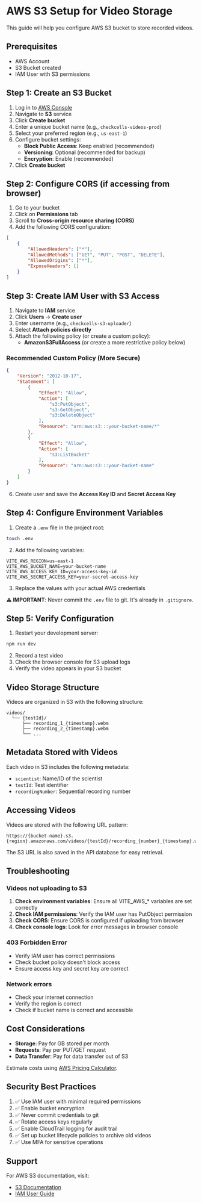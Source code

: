# AWS S3 Setup for Video Storage

This guide will help you configure AWS S3 bucket to store recorded videos.

## Prerequisites

- AWS Account
- S3 Bucket created
- IAM User with S3 permissions

## Step 1: Create an S3 Bucket

1. Log in to [AWS Console](https://console.aws.amazon.com/)
2. Navigate to **S3** service
3. Click **Create bucket**
4. Enter a unique bucket name (e.g., `checkcells-videos-prod`)
5. Select your preferred region (e.g., `us-east-1`)
6. Configure bucket settings:
   - **Block Public Access**: Keep enabled (recommended)
   - **Versioning**: Optional (recommended for backup)
   - **Encryption**: Enable (recommended)
7. Click **Create bucket**

## Step 2: Configure CORS (if accessing from browser)

1. Go to your bucket
2. Click on **Permissions** tab
3. Scroll to **Cross-origin resource sharing (CORS)**
4. Add the following CORS configuration:

```json
[
    {
        "AllowedHeaders": ["*"],
        "AllowedMethods": ["GET", "PUT", "POST", "DELETE"],
        "AllowedOrigins": ["*"],
        "ExposeHeaders": []
    }
]
```

## Step 3: Create IAM User with S3 Access

1. Navigate to **IAM** service
2. Click **Users** → **Create user**
3. Enter username (e.g., `checkcells-s3-uploader`)
4. Select **Attach policies directly**
5. Attach the following policy (or create a custom policy):
   - **AmazonS3FullAccess** (or create a more restrictive policy below)

### Recommended Custom Policy (More Secure)

```json
{
    "Version": "2012-10-17",
    "Statement": [
        {
            "Effect": "Allow",
            "Action": [
                "s3:PutObject",
                "s3:GetObject",
                "s3:DeleteObject"
            ],
            "Resource": "arn:aws:s3:::your-bucket-name/*"
        },
        {
            "Effect": "Allow",
            "Action": [
                "s3:ListBucket"
            ],
            "Resource": "arn:aws:s3:::your-bucket-name"
        }
    ]
}
```

6. Create user and save the **Access Key ID** and **Secret Access Key**

## Step 4: Configure Environment Variables

1. Create a `.env` file in the project root:

```bash
touch .env
```

2. Add the following variables:

```env
VITE_AWS_REGION=us-east-1
VITE_AWS_BUCKET_NAME=your-bucket-name
VITE_AWS_ACCESS_KEY_ID=your-access-key-id
VITE_AWS_SECRET_ACCESS_KEY=your-secret-access-key
```

3. Replace the values with your actual AWS credentials

**⚠️ IMPORTANT**: Never commit the `.env` file to git. It's already in `.gitignore`.

## Step 5: Verify Configuration

1. Restart your development server:

```bash
npm run dev
```

2. Record a test video
3. Check the browser console for S3 upload logs
4. Verify the video appears in your S3 bucket

## Video Storage Structure

Videos are organized in S3 with the following structure:

```
videos/
  └── {testId}/
      ├── recording_1_{timestamp}.webm
      ├── recording_2_{timestamp}.webm
      └── ...
```

## Metadata Stored with Videos

Each video in S3 includes the following metadata:
- `scientist`: Name/ID of the scientist
- `testId`: Test identifier
- `recordingNumber`: Sequential recording number

## Accessing Videos

Videos are stored with the following URL pattern:
```
https://{bucket-name}.s3.{region}.amazonaws.com/videos/{testId}/recording_{number}_{timestamp}.webm
```

The S3 URL is also saved in the API database for easy retrieval.

## Troubleshooting

### Videos not uploading to S3

1. **Check environment variables**: Ensure all VITE_AWS_* variables are set correctly
2. **Check IAM permissions**: Verify the IAM user has PutObject permission
3. **Check CORS**: Ensure CORS is configured if uploading from browser
4. **Check console logs**: Look for error messages in browser console

### 403 Forbidden Error

- Verify IAM user has correct permissions
- Check bucket policy doesn't block access
- Ensure access key and secret key are correct

### Network errors

- Check your internet connection
- Verify the region is correct
- Check if bucket name is correct and accessible

## Cost Considerations

- **Storage**: Pay for GB stored per month
- **Requests**: Pay per PUT/GET request
- **Data Transfer**: Pay for data transfer out of S3

Estimate costs using [AWS Pricing Calculator](https://calculator.aws/).

## Security Best Practices

1. ✅ Use IAM user with minimal required permissions
2. ✅ Enable bucket encryption
3. ✅ Never commit credentials to git
4. ✅ Rotate access keys regularly
5. ✅ Enable CloudTrail logging for audit trail
6. ✅ Set up bucket lifecycle policies to archive old videos
7. ✅ Use MFA for sensitive operations

## Support

For AWS S3 documentation, visit:
- [S3 Documentation](https://docs.aws.amazon.com/s3/)
- [IAM User Guide](https://docs.aws.amazon.com/IAM/)

